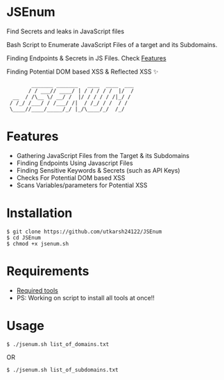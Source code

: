 # JSEnum
Find Secrets and leaks in JavaScript files

Bash Script to Enumerate JavaScript Files of a target and its Subdomains.

Finding Endpoints & Secrets in JS Files. Check [Features](https://github.com/utkarsh24122/JSEnum/blob/main/README.md#features)

Finding Potential DOM based XSS & Reflected XSS ✨
```
        _______ _______   ____  ____  ___
       / / ___// ____/ | / / / / /  |/  /
  __  / /\__ \/ __/ /  |/ / / / / /|_/ / 
 / /_/ /___/ / /___/ /|  / /_/ / /  / /  
 \____//____/_____/_/ |_/\____/_/  /_/   
```

# Features
- Gathering JavaScript Files from the Target & its Subdomains
- Finding Endpoints Using Javascript Files
- Finding Sensitive Keywords & Secrets (such as API Keys)
- Checks For Potential DOM based XSS
- Scans Variables/parameters for Potential XSS

# Installation 
```
$ git clone https://github.com/utkarsh24122/JSEnum
$ cd JSEnum
$ chmod +x jsenum.sh
```
# Requirements
- [Required tools](https://github.com/utkarsh24122/JSEnum/blob/main/required_tools.md)
- PS: Working on script to install all tools at once!!

# Usage 
```
$ ./jsenum.sh list_of_domains.txt
```
OR
```
$ ./jsenum.sh list_of_subdomains.txt
```
